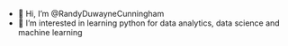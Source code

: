 - 👋 Hi, I’m @RandyDuwayneCunningham
- 👀 I’m interested in learning python for data analytics, data science and machine learning
